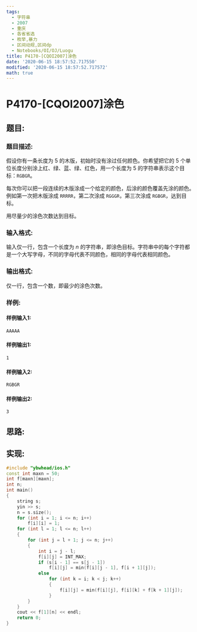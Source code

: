 ```yaml
---
tags: 
  - 字符串
  - 2007
  - 重庆
  - 各省省选
  - 枚举,暴力
  - 区间动规,区间dp
  - Notebooks/OI/OJ/Luogu
title: P4170-[CQOI2007]涂色
date: '2020-06-15 18:57:52.717550'
modified: '2020-06-15 18:57:52.717572'
math: true
---
```

# P4170-[CQOI2007]涂色
## 题目:
### 题目描述:
假设你有一条长度为 $5$ 的木版，初始时没有涂过任何颜色。你希望把它的 $5$ 个单位长度分别涂上红、绿、蓝、绿、红色，用一个长度为 $5$ 的字符串表示这个目标：`RGBGR`。

每次你可以把一段连续的木版涂成一个给定的颜色，后涂的颜色覆盖先涂的颜色。例如第一次把木版涂成 `RRRRR`，第二次涂成 `RGGGR`，第三次涂成 `RGBGR`，达到目标。

用尽量少的涂色次数达到目标。

### 输入格式:
输入仅一行，包含一个长度为 $n$ 的字符串，即涂色目标。字符串中的每个字符都是一个大写字母，不同的字母代表不同颜色，相同的字母代表相同颜色。

### 输出格式:
仅一行，包含一个数，即最少的涂色次数。

### 样例:
#### 样例输入1:
```
AAAAA
```
#### 样例输出1:
```
1
```
#### 样例输入2:
```
RGBGR
```
#### 样例输出2:
```
3
```
## 思路:

## 实现:
```cpp
#include "ybwhead/ios.h"
const int maxn = 50;
int f[maxn][maxn];
int n;
int main()
{
    string s;
    yin >> s;
    n = s.size();
    for (int i = 1; i <= n; i++)
        f[i][i] = 1;
    for (int l = 1; l <= n; l++)
    {
        for (int j = l + 1; j <= n; j++)
        {
            int i = j - l;
            f[i][j] = INT_MAX;
            if (s[i - 1] == s[j - 1])
                f[i][j] = min(f[i][j - 1], f[i + 1][j]);
            else
                for (int k = i; k < j; k++)
                {
                    f[i][j] = min(f[i][j], f[i][k] + f[k + 1][j]);
                }
        }
    }
    cout << f[1][n] << endl;
    return 0;
}
```
